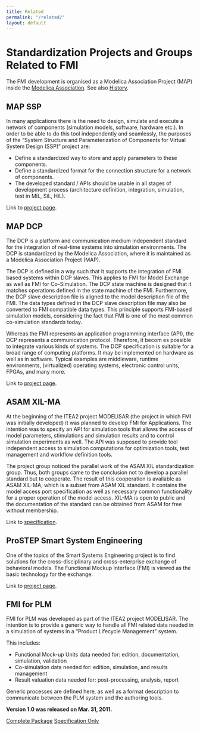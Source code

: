 ```yaml
---
title: Related
permalink: "/related/"
layout: default
---
```


# Standardization Projects and Groups Related to FMI

The FMI development is organised as a Modelica Association Project (MAP) inside the
[Modelica Association](https://www.modelica.org/).
See also [History](http://fmi-standard.org/history/).

## MAP SSP
In many applications there is the need to design, simulate and execute a network of components (simulation models,
software, hardware etc.). In order to be able to do this tool independently and seamlessly, the purposes
of the “System Structure and Parameterization of Components for Virtual System Design (SSP)” project are:

 - Define a standardized way to store and apply parameters to these components.
 - Define a standardized format for the connection structure for a network of components.
 - The developed standard / APIs should be usable in all stages of development process (architecture definition, integration, simulation, test in MiL, SiL, HiL).

Link to [project page](www.ssp-standard.org).

## MAP DCP

The DCP is a platform and communication medium independent standard for the integration of real-time systems into simulation environments. The DCP is standardized by the Modelica Association, where it is maintained as a Modelica Association Project (MAP). 

The DCP is defined in a way such that it supports the integration of FMI based systems within DCP slaves. This applies to FMI for Model Exchange as well as FMI for Co-Simulation. The DCP state machine is designed that it matches operations defined in the state machine of the FMI. Furthermore, the DCP slave description file is aligned to the model description file of the FMI. The data types defined in the DCP slave description file may also be converted to FMI compatible data types. This principle supports FMI-based simulation models, considering the fact that FMI is one of the most common co-simulation standards today.   

Whereas the FMI represents an application programming interface (API), the DCP represents a communication protocol. Therefore, it becom
es possible to integrate various kinds of systems. The DCP specification is suitable for a broad range of computing platforms. It 
may be implemented on hardware as well as in software. Typical examples are middleware, runtime environments, (virtualized) operating
 systems, electronic control units, FPGAs, and many more. 
 
Link to [project page](https://dcp-standard.org/).


## ASAM XIL-MA

At the beginning of the ITEA2 project MODELISAR (the project in which FMI was initially developed) it was planned
to develop FMI for Applications. The intention was to specify an API for simulation tools that allows the
access of model parameters, stimulations and simulation results and to control simulation experiments as
well. The API was supposed to provide tool independent access to simulation computations for optimization
tools, test management and workflow definition tools.

The project group noticed the parallel work of the ASAM XIL standardization group. Thus, both groups came to
the conclusion not to develop a parallel standard but to cooperate. The result of this cooperation is available
as ASAM XIL-MA, which is a subset from ASAM XIL standard. It contains the model access port specification
as well as necessary common functionality for a proper operation of the model access. XIL-MA is open to public
and the documentation of the standard can be obtained from ASAM for free without membership.

Link to [specification](https://www.asam.net/index.php?eID=dumpFile&t=f&f=991&token=43378ad14e9b23b84a2f97dfb2339eddd058f032).

## ProSTEP Smart System Engineering

One of the topics of the Smart Systems Engineering project is to find solutions for the cross-disciplinary and
cross-enterprise exchange of behavioral models. The Functional Mockup Interface (FMI) is viewed as the basic
technology for the exchange.

Link to [project page](http://www.prostep.org/en/projects/smart-systems-engineering.html).

## FMI for PLM

FMI for PLM was developed as part of the ITEA2 project MODELISAR.
The intention is to provide a generic way to handle all FMI related data needed in a simulation of systems in a “Product Lifecycle Management” system.

This includes:

- Functional Mock-up Units data needed for: edition, documentation, simulation, validation
- Co-simulation data needed for: edition, simulation, and results management
- Result valuation data needed for: post-processing, analysis, report

Generic processes are defined here, as well as a format description to communicate between the PLM system and the authoring tools.

**Version 1.0 was released on Mar. 31, 2011.**

<a class="btn btn-outline-primary" href="https://svn.modelica.org/fmi/branches/public/specifications/v1.0/FMI_for_PLM_v1.0.zip"><i class="fa fa-download mr-1"></i> Complete Package</a>
<a class="btn btn-outline-primary ml-2" href="https://svn.modelica.org/fmi/branches/public/specifications/v1.0/FMI_for_PLM_v1.0.pdf"><i class="fa fa-file mr-1"></i> Specification Only</a>
